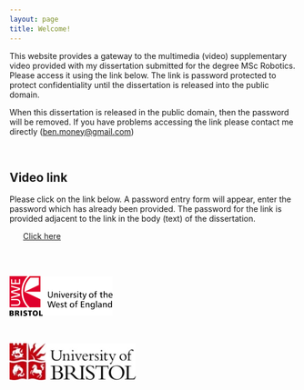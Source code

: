 ```yaml
---
layout: page
title: Welcome!
---
```


This website provides a gateway to the multimedia (video) supplementary video provided with my dissertation submitted for the degree MSc Robotics. Please access it using the link below. The link is password protected to protect confidentiality until the dissertation is released into the public domain.

When this dissertation is released in the public domain, then the password will be removed. If you have problems accessing the link please contact me directly (ben.money@gmail.com)

<!--Comment: Paragrpah spacing-->

<br>

<div id="resourcesPanel" class="container p-3 my-3 bg-info">
<h2>Video link</h2> 
  <p>Please click on the link below. A password entry form will appear, enter the password which has already been provided. The password for the link is provided adjacent to the link in the body (text) of the dissertation. </p>
<ul class="list-group">
  <a href="https://www.w3schools.com/python/" target="_blank" class="list-group-item list-group-item-action">Click here</a>
</ul>
</div>

<!--Comment: Paragrpah spacing-->
<br>
<br>

[![logoPicture](images/uwe_uni_logo.png)](https://courses.uwe.ac.uk/H67B1/robotics)

<br>

[![logoPicture](images/bristol_uni_logo.jpg)](http://uobwww.isys.bristol.ac.uk/study/postgraduate/2020/eng/msc-robotics/)

<br>
